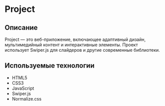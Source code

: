 # Project

## Описание

Project — это веб-приложение, включающее адаптивный дизайн, мультимедийный контент и интерактивные элементы. Проект использует Swiper.js для слайдеров и другие современные библиотеки.

## Используемые технологии

- HTML5
- CSS3
- JavaScript
- Swiper.js
- Normalize.css
